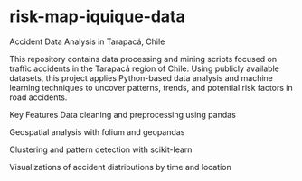 # risk-map-iquique-data

Accident Data Analysis in Tarapacá, Chile

This repository contains data processing and mining scripts focused on traffic accidents in the Tarapacá region of Chile. Using publicly available datasets, this project applies Python-based data analysis and machine learning techniques to uncover patterns, trends, and potential risk factors in road accidents.

Key Features
Data cleaning and preprocessing using pandas

Geospatial analysis with folium and geopandas

Clustering and pattern detection with scikit-learn

Visualizations of accident distributions by time and location

